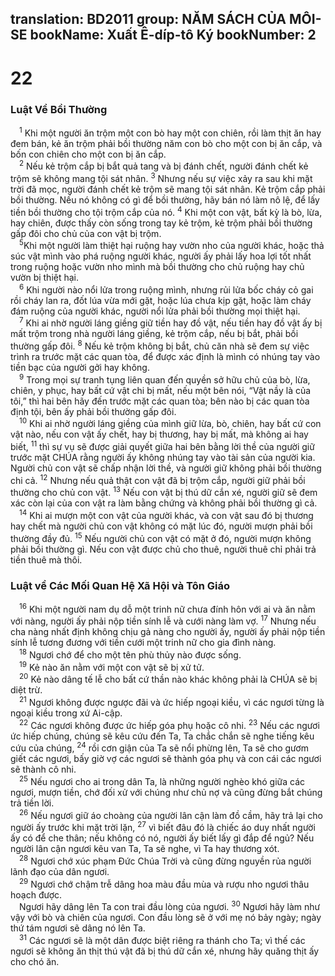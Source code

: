 translation: BD2011
group: NĂM SÁCH CỦA MÔI-SE
bookName: Xuất Ê-díp-tô Ký 
bookNumber: 2
-------

<div class="title"><h1>22</h1><h3>Luật Về Bồi Thường</h3></div>
<span class="verse xu_22_1"> <sup>1</sup> Khi một người ăn trộm một con bò hay một con chiên, rồi làm thịt ăn hay đem bán, kẻ ăn trộm phải bồi thường năm con bò cho một con bị ăn cắp, và bốn con chiên cho một con bị ăn cắp.<br/></span>
<span class="verse xu_22_2"> <sup>2</sup> Nếu kẻ trộm cắp bị bắt quả tang và bị đánh chết, người đánh chết kẻ trộm sẽ không mang tội sát nhân. </span>
<span class="verse xu_22_3"><sup>3</sup> Nhưng nếu sự việc xảy ra sau khi mặt trời đã mọc, người đánh chết kẻ trộm sẽ mang tội sát nhân. Kẻ trộm cắp phải bồi thường. Nếu nó không có gì để bồi thường, hãy bán nó làm nô lệ, để lấy tiền bồi thường cho tội trộm cắp của nó. </span>
<span class="verse xu_22_4"><sup>4</sup> Khi một con vật, bất kỳ là bò, lừa, hay chiên, được thấy còn sống trong tay kẻ trộm, kẻ trộm phải bồi thường gấp đôi cho chủ của con vật bị trộm.<br/></span>
<span class="verse xu_22_5"> <sup>5</sup>Khi một người làm thiệt hại ruộng hay vườn nho của người khác, hoặc thả súc vật mình vào phá ruộng người khác, người ấy phải lấy hoa lợi tốt nhất trong ruộng hoặc vườn nho mình mà bồi thường cho chủ ruộng hay chủ vườn bị thiệt hại.<br/></span>
<span class="verse xu_22_6"> <sup>6</sup> Khi người nào nổi lửa trong ruộng mình, nhưng rủi lửa bốc cháy cỏ gai rồi cháy lan ra, đốt lúa vừa mới gặt, hoặc lúa chưa kịp gặt, hoặc làm cháy đám ruộng của người khác, người nổi lửa phải bồi thường mọi thiệt hại.<br/></span>
<span class="verse xu_22_7"> <sup>7</sup> Khi ai nhờ người láng giềng giữ tiền hay đồ vật, nếu tiền hay đồ vật ấy bị mất trộm trong nhà người láng giềng, kẻ trộm cắp, nếu bị bắt, phải bồi thường gấp đôi.</span>
<span class="verse xu_22_8"><sup>8</sup> Nếu kẻ trộm không bị bắt, chủ căn nhà sẽ đem sự việc trình ra trước mặt các quan tòa, để được xác định là mình có nhúng tay vào tiền bạc của người gởi hay không.<br/></span>
<span class="verse xu_22_9"> <sup>9</sup> Trong mọi sự tranh tụng liên quan đến quyền sở hữu chủ của bò, lừa, chiên, y phục, hay bất cứ vật chi bị mất, nếu một bên nói, “Vật nầy là của tôi,” thì hai bên hãy đến trước mặt các quan tòa; bên nào bị các quan tòa định tội, bên ấy phải bồi thường gấp đôi.<br/></span>
<span class="verse xu_22_10"> <sup>10</sup> Khi ai nhờ người láng giềng của mình giữ lừa, bò, chiên, hay bất cứ con vật nào, nếu con vật ấy chết, hay bị thương, hay bị mất, mà không ai hay biết, </span>
<span class="verse xu_22_11"><sup>11</sup> thì sự vụ sẽ được giải quyết giữa hai bên bằng lời thề của người giữ trước mặt CHÚA rằng người ấy không nhúng tay vào tài sản của người kia. Người chủ con vật sẽ chấp nhận lời thề, và người giữ không phải bồi thường chi cả. </span>
<span class="verse xu_22_12"><sup>12</sup> Nhưng nếu quả thật con vật đã bị trộm cắp, người giữ phải bồi thường cho chủ con vật. </span>
<span class="verse xu_22_13"><sup>13</sup> Nếu con vật bị thú dữ cắn xé, người giữ sẽ đem xác còn lại của con vật ra làm bằng chứng và không phải bồi thường gì cả.<br/></span>
<span class="verse xu_22_14"> <sup>14</sup> Khi ai mượn một con vật của người khác, và con vật sau đó bị thương hay chết mà người chủ con vật không có mặt lúc đó, người mượn phải bồi thường đầy đủ. </span>
<span class="verse xu_22_15"><sup>15</sup> Nếu người chủ con vật có mặt ở đó, người mượn không phải bồi thường gì. Nếu con vật được chủ cho thuê, người thuê chỉ phải trả tiền thuê mà thôi.<br/></span>
<div class="title"><h3>Luật về Các Mối Quan Hệ Xã Hội và Tôn Giáo</h3></div>
<span class="verse xu_22_16"> <sup>16</sup> Khi một người nam dụ dỗ một trinh nữ chưa đính hôn với ai và ăn nằm với nàng, người ấy phải nộp tiền sính lễ và cưới nàng làm vợ. </span>
<span class="verse xu_22_17"><sup>17</sup> Nhưng nếu cha nàng nhất định không chịu gả nàng cho người ấy, người ấy phải nộp tiền sính lễ tương đương với tiền cưới một trinh nữ cho gia đình nàng.<br/></span>
<span class="verse xu_22_18"> <sup>18</sup> Ngươi chớ để cho một tên phù thủy nào được sống.<br/></span>
<span class="verse xu_22_19"> <sup>19</sup> Kẻ nào ăn nằm với một con vật sẽ bị xử tử.<br/></span>
<span class="verse xu_22_20"> <sup>20</sup> Kẻ nào dâng tế lễ cho bất cứ thần nào khác không phải là CHÚA sẽ bị diệt trừ.<br/></span>
<span class="verse xu_22_21"> <sup>21</sup> Ngươi không được ngược đãi và ức hiếp ngoại kiều, vì các ngươi từng là ngoại kiều trong xứ Ai-cập.<br/></span>
<span class="verse xu_22_22"> <sup>22</sup> Các ngươi không được ức hiếp góa phụ hoặc cô nhi. </span>
<span class="verse xu_22_23"><sup>23</sup> Nếu các ngươi ức hiếp chúng, chúng sẽ kêu cứu đến Ta, Ta chắc chắn sẽ nghe tiếng kêu cứu của chúng, </span>
<span class="verse xu_22_24"><sup>24</sup> rồi cơn giận của Ta sẽ nổi phừng lên, Ta sẽ cho gươm giết các ngươi, bấy giờ vợ các ngươi sẽ thành góa phụ và con cái các ngươi sẽ thành cô nhi.<br/></span>
<span class="verse xu_22_25"> <sup>25</sup> Nếu ngươi cho ai trong dân Ta, là những người nghèo khó giữa các ngươi, mượn tiền, chớ đối xử với chúng như chủ nợ và cũng đừng bắt chúng trả tiền lời.<br/></span>
<span class="verse xu_22_26"> <sup>26</sup> Nếu ngươi giữ áo choàng của người lân cận làm đồ cầm, hãy trả lại cho người ấy trước khi mặt trời lặn, </span>
<span class="verse xu_22_27"><sup>27</sup> vì biết đâu đó là chiếc áo duy nhất người ấy có để che thân; nếu không có nó, người ấy biết lấy gì đắp để ngủ? Nếu người lân cận ngươi kêu van Ta, Ta sẽ nghe, vì Ta hay thương xót.<br/></span>
<span class="verse xu_22_28"> <sup>28</sup> Ngươi chớ xúc phạm Ðức Chúa Trời và cũng đừng nguyền rủa người lãnh đạo của dân ngươi.<br/></span>
<span class="verse xu_22_29"> <sup>29</sup> Ngươi chớ chậm trễ dâng hoa màu đầu mùa và rượu nho ngươi thâu hoạch được.<br/> Ngươi hãy dâng lên Ta con trai đầu lòng của ngươi. </span>
<span class="verse xu_22_30"><sup>30</sup> Ngươi hãy làm như vậy với bò và chiên của ngươi. Con đầu lòng sẽ ở với mẹ nó bảy ngày; ngày thứ tám ngươi sẽ dâng nó lên Ta.<br/></span>
<span class="verse xu_22_31"> <sup>31</sup> Các ngươi sẽ là một dân được biệt riêng ra thánh cho Ta; vì thế các ngươi sẽ không ăn thịt thú vật đã bị thú dữ cắn xé, nhưng hãy quăng thịt ấy cho chó ăn.<br/></span>
